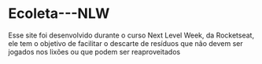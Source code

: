 # Ecoleta---NLW
Esse site foi desenvolvido durante o curso Next Level Week, da Rocketseat, ele tem o objetivo de facilitar o descarte de resíduos que não devem ser jogados nos lixões ou que podem ser reaproveitados
